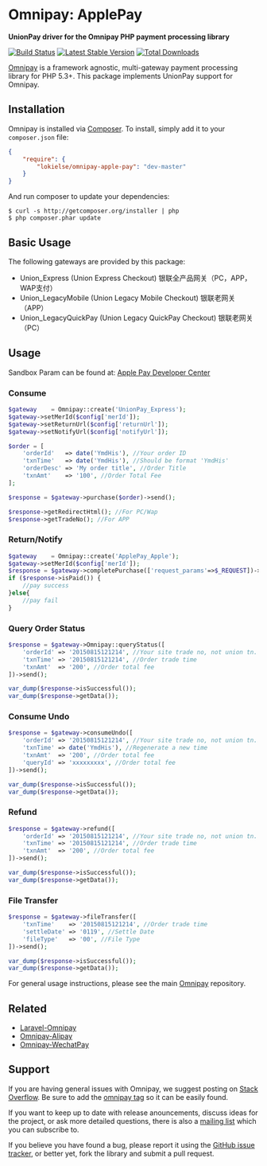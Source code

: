 # Omnipay: ApplePay

**UnionPay driver for the Omnipay PHP payment processing library**

[![Build Status](https://travis-ci.org/lokielse/omnipay-unionpay.png?branch=master)](https://travis-ci.org/lokielse/omnipay-unionpay)
[![Latest Stable Version](https://poser.pugx.org/lokielse/omnipay-unionpay/version.png)](https://packagist.org/packages/lokielse/omnipay-unionpay)
[![Total Downloads](https://poser.pugx.org/lokielse/omnipay-unionpay/d/total.png)](https://packagist.org/packages/lokielse/omnipay-unionpay)

[Omnipay](https://github.com/omnipay/omnipay) is a framework agnostic, multi-gateway payment
processing library for PHP 5.3+. This package implements UnionPay support for Omnipay.

## Installation

Omnipay is installed via [Composer](http://getcomposer.org/). To install, simply add it
to your `composer.json` file:

```json
{
    "require": {
        "lokielse/omnipay-apple-pay": "dev-master"
    }
}
```

And run composer to update your dependencies:

    $ curl -s http://getcomposer.org/installer | php
    $ php composer.phar update

## Basic Usage

The following gateways are provided by this package:


* Union_Express (Union Express Checkout) 银联全产品网关（PC，APP，WAP支付）
* Union_LegacyMobile (Union Legacy Mobile Checkout) 银联老网关（APP）
* Union_LegacyQuickPay (Union Legacy QuickPay Checkout) 银联老网关（PC）

## Usage

Sandbox Param can be found at: [Apple Pay Developer Center](https://open.unionpay.com/ajweb/account/testPara)

### Consume

```php
$gateway    = Omnipay::create('UnionPay_Express');
$gateway->setMerId($config['merId']);
$gateway->setReturnUrl($config['returnUrl']);
$gateway->setNotifyUrl($config['notifyUrl']);

$order = [
    'orderId'   => date('YmdHis'), //Your order ID
    'txnTime'   => date('YmdHis'), //Should be format 'YmdHis'
    'orderDesc' => 'My order title', //Order Title
    'txnAmt'    => '100', //Order Total Fee
];

$response = $gateway->purchase($order)->send();

$response->getRedirectHtml(); //For PC/Wap
$response->getTradeNo(); //For APP

```

### Return/Notify
```php
$gateway    = Omnipay::create('ApplePay_Apple');
$gateway->setMerId($config['merId']);
$response = $gateway->completePurchase(['request_params'=>$_REQUEST])->send();
if ($response->isPaid()) {
    //pay success
}else{
    //pay fail
}
```

### Query Order Status
```php
$response = $gateway->Omnipay::queryStatus([
    'orderId' => '20150815121214', //Your site trade no, not union tn.
    'txnTime' => '20150815121214', //Order trade time
    'txnAmt'  => '200', //Order total fee
])->send();

var_dump($response->isSuccessful());
var_dump($response->getData());
```

### Consume Undo
```php
$response = $gateway->consumeUndo([
    'orderId' => '20150815121214', //Your site trade no, not union tn.
    'txnTime' => date('YmdHis'), //Regenerate a new time
    'txnAmt'  => '200', //Order total fee
    'queryId' => 'xxxxxxxxx', //Order total fee
])->send();

var_dump($response->isSuccessful());
var_dump($response->getData());
```

### Refund
```php
$response = $gateway->refund([
    'orderId' => '20150815121214', //Your site trade no, not union tn.
    'txnTime' => '20150815121214', //Order trade time
    'txnAmt'  => '200', //Order total fee
])->send();

var_dump($response->isSuccessful());
var_dump($response->getData());
```

### File Transfer
```php
$response = $gateway->fileTransfer([
    'txnTime'    => '20150815121214', //Order trade time
    'settleDate' => '0119', //Settle Date
    'fileType'   => '00', //File Type
])->send();

var_dump($response->isSuccessful());
var_dump($response->getData());
```


For general usage instructions, please see the main [Omnipay](https://github.com/omnipay/omnipay)
repository.

## Related

- [Laravel-Omnipay](https://github.com/ignited/laravel-omnipay)
- [Omnipay-Alipay](https://github.com/lokielse/omnipay-alipay)
- [Omnipay-WechatPay](https://github.com/lokielse/omnipay-wechatpay)

## Support

If you are having general issues with Omnipay, we suggest posting on
[Stack Overflow](http://stackoverflow.com/). Be sure to add the
[omnipay tag](http://stackoverflow.com/questions/tagged/omnipay) so it can be easily found.

If you want to keep up to date with release anouncements, discuss ideas for the project,
or ask more detailed questions, there is also a [mailing list](https://groups.google.com/forum/#!forum/omnipay) which
you can subscribe to.

If you believe you have found a bug, please report it using the [GitHub issue tracker](https://github.com/lokielse/omnipay-unionpay/issues),
or better yet, fork the library and submit a pull request.
